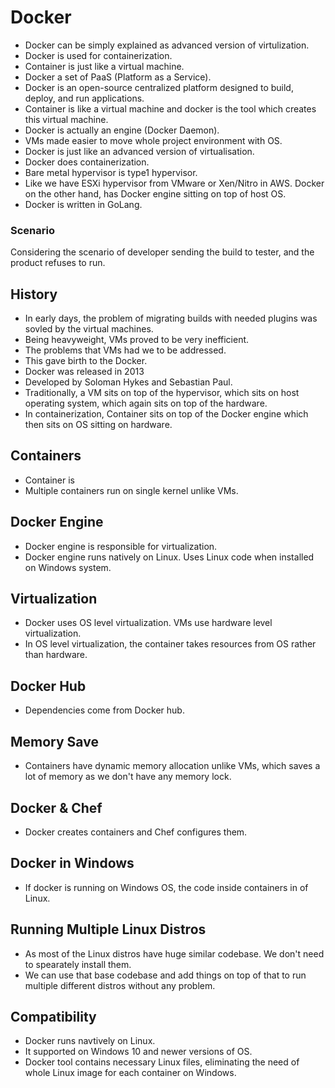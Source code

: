 # Docker
- Docker can be simply explained as advanced version of virtulization.
- Docker is used for containerization.
- Container is just like a virtual machine.
- Docker a set of PaaS (Platform as a Service).
- Docker is an open-source centralized platform designed to build, deploy, and run applications.
- Container is like a virtual machine and docker is the tool which creates this virtual machine.
- Docker is actually an engine (Docker Daemon).
- VMs made easier to move whole project environment with OS.
- Docker is just like an advanced version of virtualisation.
- Docker does containerization. 
- Bare metal hypervisor is type1 hypervisor.
- Like we have ESXi hypervisor from VMware or Xen/Nitro in AWS. Docker on the other hand, has Docker engine sitting on top of host OS.
- Docker is written in GoLang.



### Scenario
Considering the scenario of developer sending the build to tester, and the product refuses to run.

## History

- In early days, the problem of migrating builds with needed plugins was sovled by the virtual machines.
- Being heavyweight, VMs proved to be very inefficient.
- The problems that VMs had we to be addressed.
- This gave birth to the Docker.
- Docker was released in 2013
- Developed by Soloman Hykes and Sebastian Paul.
- Traditionally, a VM sits on top of the hypervisor, which sits on host operating system, which again sits on top of the hardware.
- In containerization, Container sits on top of the Docker engine which then sits on OS sitting on hardware.

## Containers
- Container is 
- Multiple containers run on single kernel unlike VMs. 

## Docker Engine
- Docker engine is responsible for virtualization.
- Docker engine runs natively on Linux. Uses Linux code when installed on Windows system.

## Virtualization
- Docker uses OS level virtualization. VMs use hardware level virtualization.
- In OS level virtualization, the container takes resources from OS rather than hardware.
## Docker Hub
- Dependencies come from Docker hub.

## Memory Save
- Containers have dynamic memory allocation unlike VMs, which saves a lot of memory as we don't have any memory lock.

## Docker & Chef
- Docker creates containers and Chef configures them.

## Docker in Windows
- If docker is running on Windows OS, the code inside containers in of Linux.

## Running Multiple Linux Distros
- As most of the Linux distros have huge similar codebase. We don't need to spearately install them.
- We can use that base codebase and add things on top of that to run multiple different distros without any problem.

## Compatibility
- Docker runs navtively on Linux.
- It supported on Windows 10 and newer versions of OS.
- Docker tool contains necessary Linux files, eliminating the need of whole Linux image for each container on Windows.